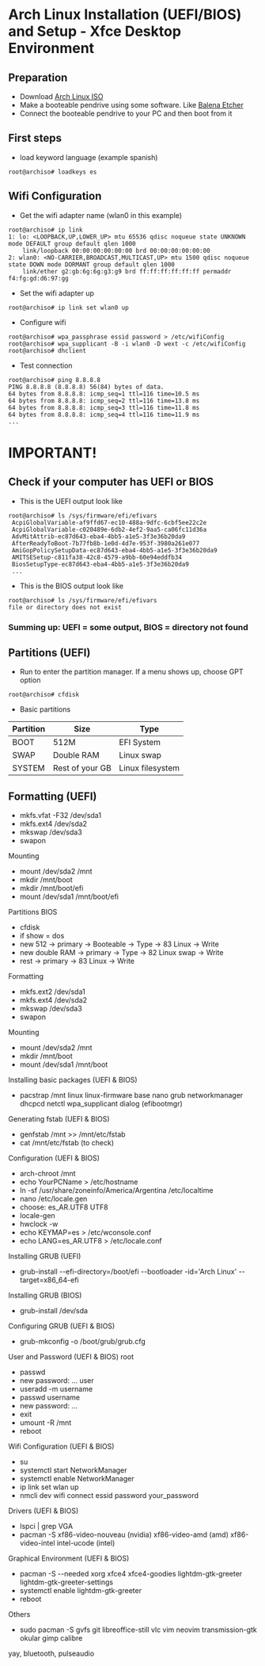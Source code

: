 # Arch Linux Installation (UEFI/BIOS) and Setup - Xfce Desktop Environment

## Preparation
- Download [Arch Linux ISO](https://archlinux.org/download/)
- Make a booteable pendrive using some software. Like [Balena Etcher](https://www.balena.io/etcher/) 
- Connect the booteable pendrive to your PC and then boot from it

## First steps
- load keyword language (example spanish)
```console
root@archiso# loadkeys es
```

## Wifi Configuration
- Get the wifi adapter name (wlan0 in this example)
```console
root@archiso# ip link
1: lo: <LOOPBACK,UP,LOWER_UP> mtu 65536 qdisc noqueue state UNKNOWN mode DEFAULT group default qlen 1000
    link/loopback 00:00:00:00:00:00 brd 00:00:00:00:00:00
2: wlan0: <NO-CARRIER,BROADCAST,MULTICAST,UP> mtu 1500 qdisc noqueue state DOWN mode DORMANT group default qlen 1000
    link/ether g2:gb:6g:6g:g3:g9 brd ff:ff:ff:ff:ff:ff permaddr f4:fg:gd:d6:97:gg
```
- Set the wifi adapter up
```console
root@archiso# ip link set wlan0 up
```
- Configure wifi
```console
root@archiso# wpa_passphrase essid password > /etc/wifiConfig
root@archiso# wpa_supplicant -B -i wlan0 -D wext -c /etc/wifiConfig
root@archiso# dhclient
```
- Test connection
```console
root@archiso# ping 8.8.8.8
PING 8.8.8.8 (8.8.8.8) 56(84) bytes of data.
64 bytes from 8.8.8.8: icmp_seq=1 ttl=116 time=10.5 ms
64 bytes from 8.8.8.8: icmp_seq=2 ttl=116 time=13.8 ms
64 bytes from 8.8.8.8: icmp_seq=3 ttl=116 time=11.8 ms
64 bytes from 8.8.8.8: icmp_seq=4 ttl=116 time=11.9 ms
...
```
# IMPORTANT! 
## Check if your computer has UEFI or BIOS
- This is the UEFI output look like
```console
root@archiso# ls /sys/firmware/efi/efivars
 AcpiGlobalVariable-af9ffd67-ec10-488a-9dfc-6cbf5ee22c2e
 AcpiGlobalVariable-c020489e-6db2-4ef2-9aa5-ca06fc11d36a
 AdvMitAttrib-ec87d643-eba4-4bb5-a1e5-3f3e36b20da9
 AfterReadyToBoot-7b77fb8b-1e0d-4d7e-953f-3980a261e077
 AmiGopPolicySetupData-ec87d643-eba4-4bb5-a1e5-3f3e36b20da9
 AMITSESetup-c811fa38-42c8-4579-a9bb-60e94eddfb34
 BiosSetupType-ec87d643-eba4-4bb5-a1e5-3f3e36b20da9
 ...
```
- This is the BIOS output look like
```console
root@archiso# ls /sys/firmware/efi/efivars
file or directory does not exist
```
### Summing up: UEFI = some output, BIOS = directory not found


## Partitions (UEFI)
- Run to enter the partition manager. If a menu shows up, choose GPT option
```console
root@archiso# cfdisk
```
- Basic partitions

|Partition | Size              | Type             |
| -------- | ----------------- | ---------------- |
| BOOT     | 512M              | EFI System       |
| SWAP     | Double RAM        | Linux swap       | 
| SYSTEM   | Rest of your GB   | Linux filesystem |

## Formatting (UEFI)
- mkfs.vfat -F32 /dev/sda1
- mkfs.ext4 /dev/sda2
- mkswap /dev/sda3
- swapon

Mounting
- mount /dev/sda2 /mnt
- mkdir /mnt/boot
- mkdir /mnt/boot/efi
- mount /dev/sda1 /mnt/boot/efi

Partitions
BIOS
- cfdisk
- if show = dos
- new 512 -> primary -> Booteable -> Type -> 83 Linux -> Write
- new double RAM -> primary -> Type -> 82 Linux swap -> Write
- rest -> primary -> 83 Linux -> Write

Formatting
- mkfs.ext2 /dev/sda1
- mkfs.ext4 /dev/sda2
- mkswap /dev/sda3
- swapon

Mounting
- mount /dev/sda2 /mnt
- mkdir /mnt/boot
- mount /dev/sda1 /mnt/boot

Installing basic packages (UEFI & BIOS)
- pacstrap /mnt linux linux-firmware base nano grub networkmanager dhcpcd netctl wpa_supplicant dialog (efibootmgr)

Generating fstab (UEFI & BIOS)
- genfstab /mnt >> /mnt/etc/fstab
- cat /mnt/etc/fstab (to check)

Configuration (UEFI & BIOS)
- arch-chroot /mnt
- echo YourPCName > /etc/hostname
- ln -sf /usr/share/zoneinfo/America/Argentina /etc/localtime
- nano /etc/locale.gen
- choose: es_AR.UTF8 UTF8
- locale-gen
- hwclock -w
- echo KEYMAP=es > /etc/wconsole.conf
- echo LANG=es_AR.UTF8 > /etc/locale.conf

Installing GRUB (UEFI)
- grub-install --efi-directory=/boot/efi --bootloader -id='Arch Linux' --target=x86_64-efi

Installing GRUB (BIOS)
- grub-install /dev/sda

Configuring GRUB (UEFI & BIOS)
- grub-mkconfig -o /boot/grub/grub.cfg

User and Password (UEFI & BIOS)
root
- passwd
- new password: ...
user
- useradd -m username
- passwd username
- new password: ...
- exit
- umount -R /mnt
- reboot

Wifi Configuration (UEFI & BIOS)
- su
- systemctl start NetworkManager
- systemctl enable NetworkManager
- ip link set wlan up
- nmcli dev wifi connect essid password your_password

Drivers (UEFI & BIOS)
- lspci | grep VGA
- pacman -S xf86-video-nouveau (nvidia) xf86-video-amd (amd) xf86-video-intel intel-ucode (intel) 

Graphical Environment (UEFI & BIOS)
- pacman -S --needed xorg xfce4 xfce4-goodies lightdm-gtk-greeter lightdm-gtk-greeter-settings
- systemctl enable lightdm-gtk-greeter
- reboot 

Others
- sudo pacman -S gvfs git libreoffice-still vlc vim neovim transmission-gtk okular gimp calibre

yay, bluetooth, pulseaudio

